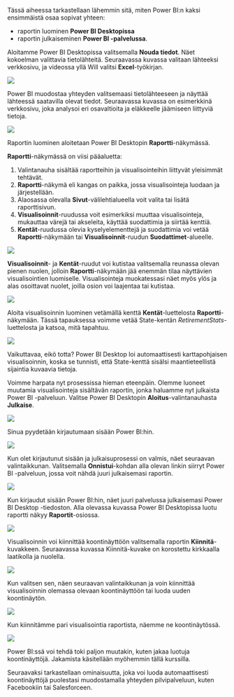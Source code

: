 Tässä aiheessa tarkastellaan lähemmin sitä, miten Power BI:n kaksi ensimmäistä osaa sopivat yhteen:

* raportin luominen **Power BI Desktopissa**
* raportin julkaiseminen **Power BI -palvelussa**.

Aloitamme Power BI Desktopissa valitsemalla **Nouda tiedot**. Näet kokoelman valittavia tietolähteitä. Seuraavassa kuvassa valitaan lähteeksi verkkosivu, ja videossa yllä Will valitsi **Excel**-työkirjan.

![](media/0-2-get-started-power-bi-desktop/c0a2_1.png)

Power BI muodostaa yhteyden valitsemaasi tietolähteeseen ja näyttää lähteessä saatavilla olevat tiedot. Seuraavassa kuvassa on esimerkkinä verkkosivu, joka analysoi eri osavaltioita ja eläkkeelle jäämiseen liittyviä tietoja.

![](media/0-2-get-started-power-bi-desktop/c0a2_2.png)

Raportin luominen aloitetaan Power BI Desktopin **Raportti**-näkymässä.

**Raportti**-näkymässä on viisi pääaluetta:

1. Valintanauha sisältää raportteihin ja visualisointeihin liittyvät yleisimmät tehtävät.
2. **Raportti**-näkymä eli kangas on paikka, jossa visualisointeja luodaan ja järjestellään.
3. Alaosassa olevalla **Sivut**-välilehtialueella voit valita tai lisätä raporttisivun.
4. **Visualisoinnit**-ruudussa voit esimerkiksi muuttaa visualisointeja, mukauttaa värejä tai akseleita, käyttää suodattimia ja siirtää kenttiä.
5. **Kentät**-ruudussa olevia kyselyelementtejä ja suodattimia voi vetää **Raportti**-näkymään tai **Visualisoinnit**-ruudun **Suodattimet**-alueelle.

![](media/0-2-get-started-power-bi-desktop/c0a2_3.png)

**Visualisoinnit**- ja **Kentät**-ruudut voi kutistaa valitsemalla reunassa olevan pienen nuolen, jolloin **Raportti**-näkymään jää enemmän tilaa näyttävien visualisointien luomiselle. Visualisointeja muokatessasi näet myös ylös ja alas osoittavat nuolet, joilla osion voi laajentaa tai kutistaa.

![](media/0-2-get-started-power-bi-desktop/c0a2_4.png)

Aloita visualisoinnin luominen vetämällä kenttä **Kentät**-luettelosta **Raportti**-näkymään. Tässä tapauksessa voimme vetää State-kentän *RetirementStats*-luettelosta ja katsoa, mitä tapahtuu.

![](media/0-2-get-started-power-bi-desktop/c0a2_5.png)

Vaikuttavaa, eikö totta? Power BI Desktop loi automaattisesti karttapohjaisen visualisoinnin, koska se tunnisti, että State-kenttä sisälsi maantieteellistä sijaintia kuvaavia tietoja.

Voimme harpata nyt prosessissa hieman eteenpäin. Olemme luoneet muutamia visualisointeja sisältävän raportin, jonka haluamme nyt julkaista Power BI -palveluun.  Valitse Power BI Desktopin **Aloitus**-valintanauhasta **Julkaise**.

![](media/0-2-get-started-power-bi-desktop/c0a2_6.png)

Sinua pyydetään kirjautumaan sisään Power BI:hin.

![](media/0-2-get-started-power-bi-desktop/c0a2_7.png)

Kun olet kirjautunut sisään ja julkaisuprosessi on valmis, näet seuraavan valintaikkunan. Valitsemalla **Onnistui**-kohdan alla olevan linkin siirryt Power BI -palveluun, jossa voit nähdä juuri julkaisemasi raportin.

![](media/0-2-get-started-power-bi-desktop/c0a2_8.png)

Kun kirjaudut sisään Power BI:hin, näet juuri palvelussa julkaisemasi Power BI Desktop -tiedoston. Alla olevassa kuvassa Power BI Desktopissa luotu raportti näkyy **Raportit**-osiossa.

![](media/0-2-get-started-power-bi-desktop/c0a2_9.png)

Visualisoinnin voi kiinnittää koontinäyttöön valitsemalla raportin **Kiinnitä**-kuvakkeen. Seuraavassa kuvassa Kiinnitä-kuvake on korostettu kirkkaalla laatikolla ja nuolella.

![](media/0-2-get-started-power-bi-desktop/c0a2_10.png)

Kun valitsen sen, näen seuraavan valintaikkunan ja voin kiinnittää visualisoinnin olemassa olevaan koontinäyttöön tai luoda uuden koontinäytön.

![](media/0-2-get-started-power-bi-desktop/c0a2_11.png)

Kun kiinnitämme pari visualisointia raportista, näemme ne koontinäytössä.

![](media/0-2-get-started-power-bi-desktop/c0a2_12.png)

Power BI:ssä voi tehdä toki paljon muutakin, kuten jakaa luotuja koontinäyttöjä. Jakamista käsitellään myöhemmin tällä kurssilla.

Seuraavaksi tarkastellaan ominaisuutta, joka voi luoda automaattisesti koontinäyttöjä puolestasi muodostamalla yhteyden pilvipalveluun, kuten Facebookiin tai Salesforceen.

